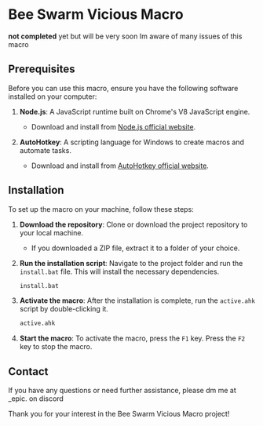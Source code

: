 # Bee Swarm Vicious Macro

**not completed** yet but will be very soon Im aware of many issues of this macro 

## Prerequisites

Before you can use this macro, ensure you have the following software installed on your computer:

1. **Node.js**: A JavaScript runtime built on Chrome's V8 JavaScript engine.
   - Download and install from [Node.js official website](https://nodejs.org/).

2. **AutoHotkey**: A scripting language for Windows to create macros and automate tasks.
   - Download and install from [AutoHotkey official website](https://www.autohotkey.com/download/ahk-install.exe).



## Installation

To set up the macro on your machine, follow these steps:

1. **Download the repository**: Clone or download the project repository to your local machine.
   - If you downloaded a ZIP file, extract it to a folder of your choice.

2. **Run the installation script**: Navigate to the project folder and run the `install.bat` file. This will install the necessary dependencies.
   ```sh
   install.bat
   ```

3. **Activate the macro**: After the installation is complete, run the `active.ahk` script by double-clicking it.
   ```sh
   active.ahk
   ```

4. **Start the macro**: To activate the macro, press the ``` F1 ``` key. Press the ``` F2 ``` key to stop the macro.


## Contact

If you have any questions or need further assistance, please dm me at _epic. on discord

Thank you for your interest in the Bee Swarm Vicious Macro project!